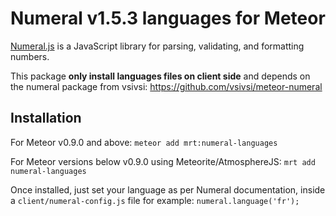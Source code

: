 # Numeral v1.5.3 languages for Meteor

[Numeral.js](http://numeraljs.com/) is a JavaScript library for parsing, validating, and formatting numbers.

This package **only install languages files on client side** and depends on the numeral package from vsivsi: https://github.com/vsivsi/meteor-numeral

Installation
-------------

For Meteor v0.9.0 and above:
`meteor add mrt:numeral-languages`

For Meteor versions below v0.9.0 using Meteorite/AtmosphereJS:
`mrt add numeral-languages`

Once installed, just set your language as per Numeral documentation, inside a `client/numeral-config.js` file for example:
`numeral.language('fr');`